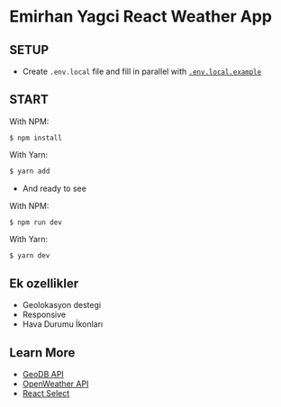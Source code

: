 # Emirhan Yagci React Weather App


## SETUP

- Create `.env.local` file and fill in parallel with  [`.env.local.example`]([https://pages.github.com/](https://github.com/emirhanyagci/react-weather-app/blob/main/.env.local.example))

## START
With NPM:

```
$ npm install
```

With Yarn:
```bash
$ yarn add
```
- And ready to see
  
With NPM:

```
$ npm run dev
```

With Yarn:
```bash
$ yarn dev
```

## Ek ozellikler
- Geolokasyon destegi
- Responsive
- Hava Durumu İkonları

## Learn More

- [GeoDB API](https://rapidapi.com/wirefreethought/api/geodb-cities)
- [OpenWeather API](https://openweathermap.org/)
- [React Select](https://react-select.com/home)

